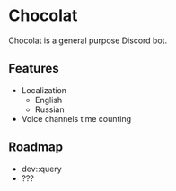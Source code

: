 # Chocolat
Chocolat is a general purpose Discord bot.

## Features
* Localization
    * English
    * Russian
* Voice channels time counting

## Roadmap
* dev::query
* ???
